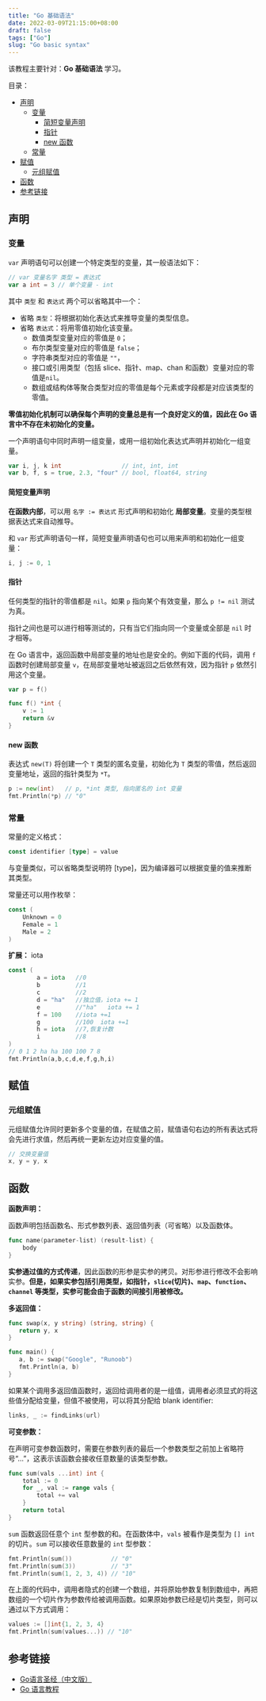 ```yaml
---
title: "Go 基础语法"
date: 2022-03-09T21:15:00+08:00
draft: false
tags: ["Go"]
slug: "Go basic syntax"
---
```


该教程主要针对：**Go 基础语法** 学习。

目录：

- [声明](#声明)
  - [变量](#变量)
    - [简短变量声明](#简短变量声明)
    - [指针](#指针)
    - [new 函数](#new-函数)
  - [常量](#常量)
- [赋值](#赋值)
  - [元组赋值](#元组赋值)
- [函数](#函数)
- [参考链接](#参考链接)

## 声明

### 变量

`var` 声明语句可以创建一个特定类型的变量，其一般语法如下：

```go
// var 变量名字 类型 = 表达式
var a int = 3 // 单个变量 - int
```

其中 `类型` 和 `表达式` 两个可以省略其中一个：

* 省略 `类型`：将根据初始化表达式来推导变量的类型信息。
* 省略 `表达式`：将用零值初始化该变量。
  * 数值类型变量对应的零值是 `0`；
  * 布尔类型变量对应的零值是 `false`；
  * 字符串类型对应的零值是 `""`，
  * 接口或引用类型（包括 slice、指针、map、chan 和函数）变量对应的零值是`nil`。
  * 数组或结构体等聚合类型对应的零值是每个元素或字段都是对应该类型的零值。

**零值初始化机制可以确保每个声明的变量总是有一个良好定义的值，因此在 Go 语言中不存在未初始化的变量。**

一个声明语句中同时声明一组变量，或用一组初始化表达式声明并初始化一组变量。

```go
var i, j, k int                 // int, int, int
var b, f, s = true, 2.3, "four" // bool, float64, string
```

#### 简短变量声明

**在函数内部**，可以用 `名字 := 表达式` 形式声明和初始化 **局部变量**。变量的类型根据表达式来自动推导。

和 `var` 形式声明语句一样，简短变量声明语句也可以用来声明和初始化一组变量：

```go
i, j := 0, 1
```

#### 指针

任何类型的指针的零值都是 `nil`。如果 `p` 指向某个有效变量，那么 `p != nil` 测试为真。

指针之间也是可以进行相等测试的，只有当它们指向同一个变量或全部是 `nil` 时才相等。

在 Go 语言中，返回函数中局部变量的地址也是安全的。例如下面的代码，调用 `f` 函数时创建局部变量 `v`，在局部变量地址被返回之后依然有效，因为指针 `p` 依然引用这个变量。

```go
var p = f()

func f() *int {
    v := 1
    return &v
}
```

#### new 函数

表达式 `new(T)` 将创建一个 `T` 类型的匿名变量，初始化为 `T` 类型的零值，然后返回变量地址，返回的指针类型为 `*T`。

```go
p := new(int)   // p, *int 类型, 指向匿名的 int 变量
fmt.Println(*p) // "0"
```

### 常量

常量的定义格式：

```go
const identifier [type] = value
```

与变量类似，可以省略类型说明符 [type]，因为编译器可以根据变量的值来推断其类型。

常量还可以用作枚举：

```go
const (
    Unknown = 0
    Female = 1
    Male = 2
)
```

**扩展：** iota

```go
const (
        a = iota   //0
        b          //1
        c          //2
        d = "ha"   //独立值，iota += 1
        e          //"ha"   iota += 1
        f = 100    //iota +=1
        g          //100  iota +=1
        h = iota   //7,恢复计数
        i          //8
)
// 0 1 2 ha ha 100 100 7 8
fmt.Println(a,b,c,d,e,f,g,h,i)
```

## 赋值

### 元组赋值

元组赋值允许同时更新多个变量的值，在赋值之前，赋值语句右边的所有表达式将会先进行求值，然后再统一更新左边对应变量的值。

```go
// 交换变量值
x, y = y, x
```

## 函数

**函数声明：**

函数声明包括函数名、形式参数列表、返回值列表（可省略）以及函数体。

```go
func name(parameter-list) (result-list) {
    body
}
```

**实参通过值的方式传递**，因此函数的形参是实参的拷贝。对形参进行修改不会影响实参。**但是，如果实参包括引用类型，如指针，`slice`(切片)、`map`、`function`、`channel` 等类型，实参可能会由于函数的间接引用被修改。**

**多返回值：**

```go
func swap(x, y string) (string, string) {
   return y, x
}

func main() {
   a, b := swap("Google", "Runoob")
   fmt.Println(a, b)
}
```

如果某个调用多返回值函数时，返回给调用者的是一组值，调用者必须显式的将这些值分配给变量，但值不被使用，可以将其分配给 blank identifier:

```go
links, _ := findLinks(url)
```

**可变参数：**

在声明可变参数函数时，需要在参数列表的最后一个参数类型之前加上省略符号“...”，这表示该函数会接收任意数量的该类型参数。

```go
func sum(vals ...int) int {
    total := 0
    for _, val := range vals {
        total += val
    }
    return total
}
```

`sum` 函数返回任意个 `int` 型参数的和。在函数体中，`vals` 被看作是类型为 `[] int` 的切片。`sum` 可以接收任意数量的 `int` 型参数：

```go
fmt.Println(sum())           // "0"
fmt.Println(sum(3))          // "3"
fmt.Println(sum(1, 2, 3, 4)) // "10"
```

在上面的代码中，调用者隐式的创建一个数组，并将原始参数复制到数组中，再把数组的一个切片作为参数传给被调用函数。如果原始参数已经是切片类型，则可以通过以下方式调用：

```go
values := []int{1, 2, 3, 4}
fmt.Println(sum(values...)) // "10"
```

## 参考链接

* [Go语言圣经（中文版）](https://books.studygolang.com/gopl-zh/)
* [Go 语言教程](https://www.runoob.com/go/go-tutorial.html)
